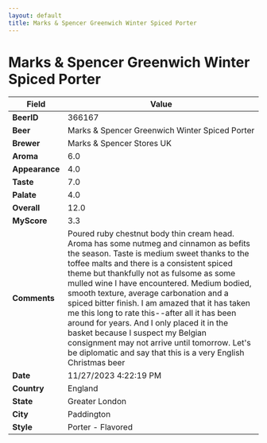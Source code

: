 ```yaml
---
layout: default
title: Marks & Spencer Greenwich Winter Spiced Porter
---
```


# Marks & Spencer Greenwich Winter Spiced Porter

| Field         | Value     |
|---------------|-----------|
| **BeerID** | 366167 |
| **Beer** | Marks & Spencer Greenwich Winter Spiced Porter |
| **Brewer** | Marks & Spencer Stores UK |
| **Aroma** | 6.0 |
| **Appearance** | 4.0 |
| **Taste** | 7.0 |
| **Palate** | 4.0 |
| **Overall** | 12.0 |
| **MyScore** | 3.3 |
| **Comments** | Poured ruby chestnut body thin cream head. Aroma has some nutmeg and cinnamon as befits the season. Taste is medium sweet thanks to the toffee malts and there is a consistent spiced theme but thankfully not as fulsome as some mulled wine I have encountered. Medium bodied, smooth texture, average carbonation and a spiced bitter finish. I am amazed that it has taken me this long to rate this--after all it has been around for years. And I only placed it in the basket because I suspect my Belgian consignment may not arrive until tomorrow. Let's be diplomatic and say that this is a very English Christmas beer |
| **Date** | 11/27/2023 4:22:19 PM |
| **Country** | England |
| **State** | Greater London |
| **City** | Paddington |
| **Style** | Porter - Flavored |
